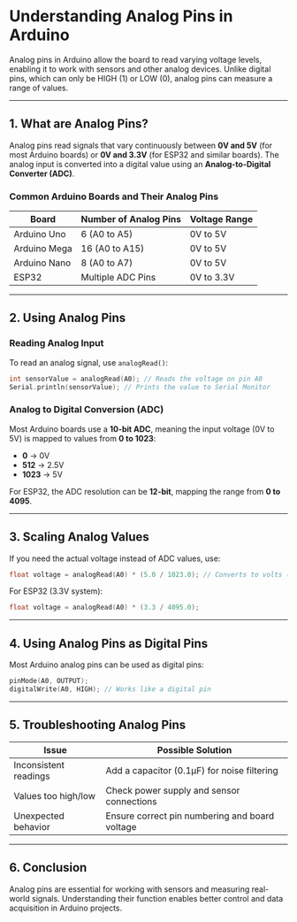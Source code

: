 # Understanding Analog Pins in Arduino

Analog pins in Arduino allow the board to read varying voltage levels, enabling it to work with sensors and other analog devices. Unlike digital pins, which can only be HIGH (1) or LOW (0), analog pins can measure a range of values.

---

## 1. What are Analog Pins?
Analog pins read signals that vary continuously between **0V and 5V** (for most Arduino boards) or **0V and 3.3V** (for ESP32 and similar boards). The analog input is converted into a digital value using an **Analog-to-Digital Converter (ADC)**.

### Common Arduino Boards and Their Analog Pins
| Board         | Number of Analog Pins | Voltage Range |
|--------------|----------------------|--------------|
| Arduino Uno  | 6 (A0 to A5)         | 0V to 5V    |
| Arduino Mega | 16 (A0 to A15)       | 0V to 5V    |
| Arduino Nano | 8 (A0 to A7)         | 0V to 5V    |
| ESP32        | Multiple ADC Pins    | 0V to 3.3V  |

---

## 2. Using Analog Pins
### Reading Analog Input
To read an analog signal, use `analogRead()`:
```cpp
int sensorValue = analogRead(A0); // Reads the voltage on pin A0
Serial.println(sensorValue); // Prints the value to Serial Monitor
```

### Analog to Digital Conversion (ADC)
Most Arduino boards use a **10-bit ADC**, meaning the input voltage (0V to 5V) is mapped to values from **0 to 1023**:
- **0** → 0V
- **512** → 2.5V
- **1023** → 5V

For ESP32, the ADC resolution can be **12-bit**, mapping the range from **0 to 4095**.

---

## 3. Scaling Analog Values
If you need the actual voltage instead of ADC values, use:
```cpp
float voltage = analogRead(A0) * (5.0 / 1023.0); // Converts to volts (for 5V boards)
```
For ESP32 (3.3V system):
```cpp
float voltage = analogRead(A0) * (3.3 / 4095.0);
```

---

## 4. Using Analog Pins as Digital Pins
Most Arduino analog pins can be used as digital pins:
```cpp
pinMode(A0, OUTPUT);
digitalWrite(A0, HIGH); // Works like a digital pin
```

---

## 5. Troubleshooting Analog Pins
| Issue | Possible Solution |
|-------|------------------|
| Inconsistent readings | Add a capacitor (0.1µF) for noise filtering |
| Values too high/low | Check power supply and sensor connections |
| Unexpected behavior | Ensure correct pin numbering and board voltage |

---

## 6. Conclusion
Analog pins are essential for working with sensors and measuring real-world signals. Understanding their function enables better control and data acquisition in Arduino projects.


